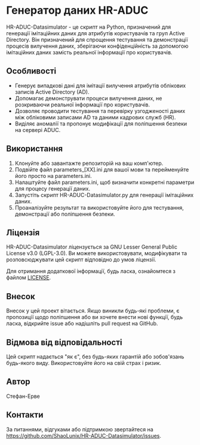 # Генератор даних HR-ADUC

HR-ADUC-Datasimulator - це скрипт на Python, призначений для генерації імітаційних даних для атрибутів користувачів та груп Active Directory. Він призначений для спрощення тестування та демонстрації процесів вилучення даних, зберігаючи конфіденційність за допомогою імітаційних даних замість реальної інформації про користувачів.

## Особливості

- Генерує випадкові дані для імітації вилучення атрибутів облікових записів Active Directory (AD).
- Допомагає демонструвати процеси вилучення даних, не розкриваючи реальної інформації про користувачів.
- Дозволяє проводити тестування та перевірку узгодженості даних між обліковими записами AD та даними кадрових служб (HR).
- Виділяє аномалії та пропонує модифікації для поліпшення безпеки на сервері ADUC.

## Використання

1. Клонуйте або завантажте репозиторій на ваш комп'ютер.
2. Подвійте файл parameters_[XX].ini для вашої мови та перейменуйте його просто на parameters.ini.
3. Налаштуйте файл parameters.ini, щоб визначити конкретні параметри для процесу генерації даних.
4. Запустіть скрипт HR-ADUC-Datasimulator.py для генерації імітаційних даних.
5. Проаналізуйте результат та використовуйте його для тестування, демонстрації або поліпшення безпеки.

## Ліцензія

HR-ADUC-Datasimulator ліцензується за GNU Lesser General Public License v3.0 (LGPL-3.0). Ви можете використовувати, модифікувати та розповсюджувати цей скрипт відповідно до умов ліцензії.

Для отримання додаткової інформації, будь ласка, ознайомтеся з файлом [LICENSE](https://github.com/ShaoLunix/HR-ADUC-Datasimulator/blob/main/LICENSE).

## Внесок

Внесок у цей проект вітається. Якщо виникли будь-які проблеми, є пропозиції щодо поліпшення або ви хочете внести нові функції, будь ласка, відкрийте issue або надішліть pull request на GitHub.

## Відмова від відповідальності

Цей скрипт надається "як є", без будь-яких гарантій або зобов'язань будь-якого виду. Використовуйте його на свій страх і ризик.

## Автор

Стефан-Ерве

## Контакти

За питаннями, відгуками або підтримкою звертайтеся на https://github.com/ShaoLunix/HR-ADUC-Datasimulator/issues.
